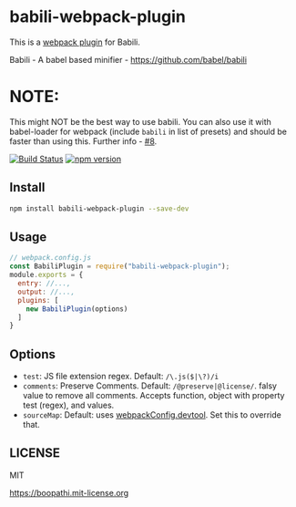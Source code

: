 # babili-webpack-plugin

This is a [webpack plugin](https://webpack.github.io/docs/using-plugins.html) for Babili.

Babili - A babel based minifier - https://github.com/babel/babili

# NOTE:

This might NOT be the best way to use babili. You can also use it with babel-loader for webpack (include `babili` in list of presets) and should be faster than using this. Further info - [#8](https://github.com/boopathi/babili-webpack-plugin/issues/8).

[![Build Status](https://travis-ci.org/boopathi/babili-webpack-plugin.svg?branch=master)](https://travis-ci.org/boopathi/babili-webpack-plugin) [![npm version](https://badge.fury.io/js/babili-webpack-plugin.svg)](https://badge.fury.io/js/babili-webpack-plugin)

## Install

```sh
npm install babili-webpack-plugin --save-dev
```

## Usage

```js
// webpack.config.js
const BabiliPlugin = require("babili-webpack-plugin");
module.exports = {
  entry: //...,
  output: //...,
  plugins: [
    new BabiliPlugin(options)
  ]
}
```

## Options

+ `test`: JS file extension regex. Default: `/\.js($|\?)/i`
+ `comments`: Preserve Comments. Default: `/@preserve|@license/`. falsy value to remove all comments. Accepts function, object with property test (regex), and values.
+ `sourceMap`: Default: uses [webpackConfig.devtool](https://webpack.github.io/docs/configuration.html#devtool). Set this to override that.

## LICENSE

MIT

https://boopathi.mit-license.org
